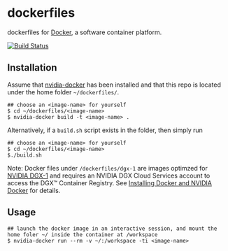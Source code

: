 # dockerfiles
dockerfiles for [Docker](https://www.docker.com/), a software container platform.

[![Build Status](https://travis-ci.org/lukekulik/dockerfiles.svg?branch=master)](https://travis-ci.org/lukekulik/dockerfiles)

## Installation
Assume that [nvidia-docker](https://github.com/NVIDIA/nvidia-docker) has been installed and that this repo is located under the home folder `~/dockerfiles/`.

	## choose an <image-name> for yourself
    $ cd ~/dockerfiles/<image-name>
    $ nvidia-docker build -t <image-name> . 

Alternatively, if a `build.sh` script exists in the folder, then simply run 

	## choose an <image-name> for yourself
	$ cd ~/dockerfiles/<image-name>
	$./build.sh

Note: Docker files under `/dockerfiles/dgx-1` are images optimzed for [NVIDIA DGX-1](https://www.nvidia.com/en-us/data-center/dgx-1/) and requires an NVIDIA DGX Cloud Services account to access the DGX™ Container Registry. See [Installing Docker and NVIDIA Docker](http://docs.nvidia.com/deeplearning/dgx/quick-start-guide/index.html#installdocker) for details.

## Usage

	## launch the docker image in an interactive session, and mount the home foler ~/ inside the container at /workspace 
    $ nvidia-docker run --rm -v ~/:/workspace -ti <image-name>


